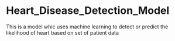 # Heart_Disease_Detection_Model
This is a model whic uses machine learning to detect or predict the likelihood  of heart based on set of patient data
